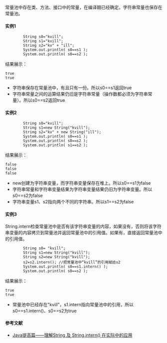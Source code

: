 常量池中存在类、方法、接口中的常量，在编译期已经确定。字符串常量也保存在常量池。

#### 实例1

```
        String s0="kvill";
        String s1="kvill";
        String s2="kv" + "ill";
        System.out.println( s0==s1 );
        System.out.println( s0==s2 );
```

结果展示：

```
true
true
```

- 字符串保存在常量池中，有且只有一份。所以s0==s1返回true
- 字符串常量之间的运算结果仍旧是字符串常量（操作数都必须为字符串常量）。所以s0==s2返回true

#### 实例2

```
        String s0="kvill";
        String s1=new String("kvill");
        String s2="kv" + new String("ill");
        System.out.println( s0==s1 );
        System.out.println( s0==s2 );
        System.out.println( s1==s2 );
```

结果展示：

```
false
false
false
```

- new创建为字符串变量，而字符串变量保存在堆上。所以s0==s1为false
- 字符串常量和字符串变量结果为字符串变量结果仍旧为字符串变量。所以s0==s2为false
- 字符串变量s1、s2指向两个不同的字符串。所以s1==s2为false

#### 实例3

String.intern检查常量池中是否有该字符串变量的内容，如果没有，否则将该字符串变量的内容拷贝到常量池并返回常量池中的引用值。如果有，直接返回常量池中的引用值。

```
        String s0= "kvill";
        String s1=new String("kvill");
        String s2=new String("kvill");
        s2=s2.intern(); //把常量池中“kvill”的引用赋给s2
        System.out.println( s0==s1.intern() );
        System.out.println( s0==s2 );
```

结果展示：

```
true
true
```

- 常量池中已经存在"kvill"，s1.intern指向常量池中的引用，所以s0==s1.intern()、s0==s2为true

  

#### 参考文献

- [Java提高篇——理解String 及 String.intern() 在实际中的应用](https://www.cnblogs.com/Qian123/p/5707154.html)

